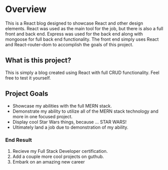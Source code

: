 # Overview

  This is a React blog designed to showcase React and other design elements.
React was used as the main tool for the job, but there is also a full front and back end. 
Express was used for the back end along with mongoose for full back end functionality.
The front end simply uses React and React-router-dom to accomplish the goals of this project.

## What is this project?

  This is simply a blog created using React with full CRUD functionality. Feel free to test it yourself.

## Project Goals

* Showcase my abilities with the full MERN stack.
* Demonstrate my ability to utilize all of the MERN stack technology and more in one focused project.
* Display cool Star Wars things, because ... STAR WARS!
* Ultimately land a job due to demonstration of my ability. 

### End Result

1. Recieve my Full Stack Developer certification.
2. Add a couple more cool projects on guthub. 
3. Embark on an amazing new career
